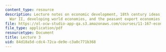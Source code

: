 ```yaml
---
content_type: resource
description: Lecture notes on economic development, 18th century ideas, post World
  War II, developing world economies, and the peasant export economies.
file: https://ol-ocw-studio-app-qa.s3.amazonaws.com/courses/11-167-economic-development-technical-capabilities-spring-2004/84d18a5dcdc472cade9ec3a0c771b368_lec_3.pdf
file_type: application/pdf
resourcetype: Document
title: Lecture 3
uid: 84d18a5d-cdc4-72ca-de9e-c3a0c771b368
---
```

